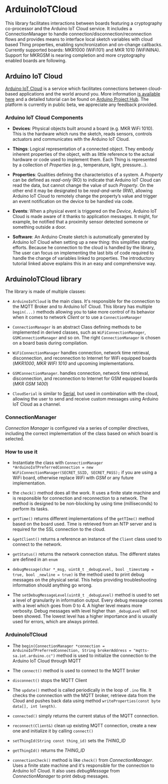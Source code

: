 # ArduinoIoTCloud

This library facilitates interactions between boards featuring a cryptography co-processor and the Arduino IoT Cloud service. It includes a ConnectionManager to handle connection/disconnection/reconnection flows and provides means to interface local sketch variables with cloud based Thing properties, enabling synchronization and on-change callbacks.
Currently supported boards: MKR1000 (WiFi101) and MKR 1010 (WiFiNINA). Support for MKRGSM is nearing completion and more cryptography enabled boards are following.

## Arduino IoT Cloud

[Arduino IoT Cloud](https://create.arduino.cc/iot) is a service which facilitates connections between cloud-based applications and the world around you. More information [is available here](https://www.arduino.cc/en/IoT/HomePage) and a detailed tutorial can be found on [Arduino Project Hub](https://create.arduino.cc/projecthub/133030/iot-cloud-getting-started-c93255).
The platform is currently in public beta, we appreciate any feedback provided.


### Arduino IoT Cloud Components

- **Devices**: Physical objects built around a board (e.g. MKR WiFi 1010). This is the hardware which runs the sketch, reads sensors, controls actuators and communicates with the Arduino IoT Cloud.

- **Things**: Logical representation of a connected object. They embody inherent properties of the object, with as little reference to the actual hardware or code used to implement them. Each Thing is represented by a collection of _Properties_ (e.g., temperature, light, pressure...).

- **Properties**: Qualities defining the characteristics of a system. A _Property_ can be defined as *read-only* (RO) to indicate that Arduino IoT Cloud can read the data, but cannot change the value of such _Property_. On the other end it may be designated to be *read-and-write* (RW), allowing Arduino IoT Cloud to remotely change the property’s value and trigger an event notification on the device to be handled via code.

- **Events**: When a physical event is triggered on the _Device_, Arduino IoT Cloud is made aware of it thanks to application messages. It might, for example, be notified that a proximity sensor detected someone or something outside a door.

- **Software**: An Arduino Create sketch is automatically generated by Arduino IoT Cloud when setting up a new thing: this simplifies starting efforts. Because he connection to the cloud is handled by the library, The user can focus on  implementing the last bits of code required to handle the change of variables linked to properties.
The introductory tutorial linked above explains this in an easy and comprehensive way.

## ArduinoIoTCloud library

The library is made of multiple classes:
- `ArduinoIoTCloud` is the main class. It's responsible for the connection to the MQTT Broker and to Arduino IoT Cloud.
This library has multiple `begin(...)` methods allowing you to take more control of its behavior when it comes to network *Client* or to use a `ConnectionManager`

- `ConnectionManager` is an abstract Class defining methods to be implemented in derived classes, such as `WiFiConnectionManager`, `GSMConnectionManager` and so on. The right `ConnectionManager` is chosen on a board basis during compilation.

- `WiFiConnectionManager` handles connection, network time retrieval, disconnection, and reconnection to Internet for WiFi equipped boards (*MKR1000*, *MKR WIFI 1010* and upcoming implementations.

- `GSMConnectionManager`. handles connection, network time retrieval, disconnection, and reconnection to Internet for GSM equipped boards (*MKR GSM 1400*)


- `CloudSerial` is similar to [Serial](https://www.arduino.cc/reference/en/language/functions/communication/serial/), but used in combination with the cloud, allowing the user to send and receive custom messages using Arduino IoT Cloud as a channel.


### ConnectionManager

*Connection Manager* is configured via a series of compiler directives, including the correct implementation of the class based on which board is selected.

### How to use it
- Instantiate the class with `ConnectionManager *ArduinoIoTPreferredConnection = new WiFiConnectionManager(SECRET_SSID, SECRET_PASS);` if you are using a WiFi board, otherwise replace *WiFi* with *GSM* or any future implementation.

- the `check()` method does all the work. It uses a finite state machine and is responsible for connection and reconnection to a network. The method is designed to be non-blocking by using time (milliseconds) to perform its tasks.

- `getTime()` returns different implementations of the `getTIme()` method based on the board used. Time is retrieved from an NTP server and is required for the SSL connection to the cloud.

- `&getClient()` returns a reference an instance of the `Client` class used to connect to the network.

- `getStatus()` returns the network connection status. The different states are defined in an `enum`

- `debugMessage(char *_msg, uint8_t _debugLevel, bool _timestamp = true, bool _newline = true)` is the method used to print debug messages on the physical serial. This helps providing troubleshooting information should anything go wrong.

- The `setDebugMessageLevel(uint8_t _debugLevel)` method is used to set a level of granularity in information output. Every debug message comes with a level which goes from 0 to 4. A higher level means more verbosity. Debug messages with level higher than `_debugLevel` will not been showed. The lowest level has a higher importance and is usually used for errors, which are always printed.

### ArduinoIoTCloud

- The `begin(ConnectionManager *connection = ArduinoIoTPreferredConnection, String brokerAddress = "mqtts-sa.iot.arduino.cc")` method is used to initialize the connection to the Arduino IoT Cloud through MQTT

- The `connect()` method is used to connect to the MQTT broker

- `disconnect()` stops the MQTT Client

- The `update()` method is called periodically in the loop of `.ino` file. It checks the connnection with the MQTT broker, retrieve data from the Cloud and pushes back data using method `writeProperties(const byte data[], int length)`.

- `connected()` simply returns the current status of the MQTT connection.

- `reconnect(Client&)` clean up existing MQTT connection, create a new one and initialize it by calling `connect()`

- `setThingId(String const thing_id)` sets the *THING_ID*

- `getThingId()` returns the *THING_ID*

- `connectionCheck()` method is like `check()` from *ConnectionManager*. Uses a finite state machine and it's responsible for the connection to Arduino IoT Cloud. It also uses *debugMessage* from *ConnectionManager* to print debug messages.